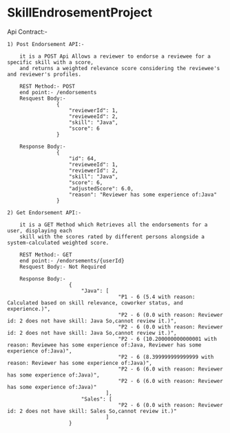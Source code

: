 # SkillEndrosementProject

Api Contract:-

    1) Post Endorsement API:-

        it is a POST Api Allows a reviewer to endorse a reviewee for a specific skill with a score, 
        and returns a weighted relevance score considering the reviewee's and reviewer's profiles.
    
        REST Method:- POST
        end point:- /endorsements
        Resquest Body:-  
                    {
                        "reviewerId": 1,
                        "revieweeId": 2,
                        "skill": "Java",
                        "score": 6
                    }

        Response Body:-
                    {
                        "id": 64,
                        "revieweeId": 1,
                        "reviewerId": 2,
                        "skill": "Java",
                        "score": 6,
                        "adjustedScore": 6.0,
                        "reason": "Reviewer has some experience of:Java"
                    }

    2) Get Endorsement API:-

        it is a GET Method which Retrieves all the endorsements for a user, displaying each 
        skill with the scores rated by different persons alongside a system-calculated weighted score.

        REST Method:- GET
        end point:- /endorsements/{userId}
        Resquest Body:- Not Required

        Response Body:-
                        {
                            "Java": [
                                        "P1 - 6 (5.4 with reason: Calculated based on skill relevance, coworker status, and experience.)",
                                        "P2 - 6 (0.0 with reason: Reviewer id: 2 does not have skill: Java So,cannot review it.)",
                                        "P2 - 6 (0.0 with reason: Reviewer id: 2 does not have skill: Java So,cannot review it.)",
                                        "P2 - 6 (10.200000000000001 with reason: Reviewee has some experience of:Java, Reviewer has some experience of:Java)",
                                        "P2 - 6 (8.399999999999999 with reason: Reviewer has some experience of:Java)",
                                        "P2 - 6 (6.0 with reason: Reviewer has some experience of:Java)",
                                        "P2 - 6 (6.0 with reason: Reviewer has some experience of:Java)"
                                    ],
                            "Sales": [
                                        "P2 - 6 (0.0 with reason: Reviewer id: 2 does not have skill: Sales So,cannot review it.)"
                                    ]
                        }
                    
        
            
        
